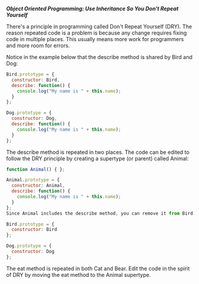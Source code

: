 ***Object Oriented Programming: Use Inheritance So You Don't Repeat Yourself***

There's a principle in programming called Don't Repeat Yourself (DRY). The reason repeated code is a problem is because any change requires fixing code in multiple places. This usually means more work for programmers and more room for errors.

Notice in the example below that the describe method is shared by Bird and Dog:

```javascript
Bird.prototype = {
  constructor: Bird,
  describe: function() {
    console.log("My name is " + this.name);
  }
};

Dog.prototype = {
  constructor: Dog,
  describe: function() {
    console.log("My name is " + this.name);
  }
};
```

The describe method is repeated in two places. The code can be edited to follow the DRY principle by creating a supertype (or parent) called Animal:

```javascript
function Animal() { };

Animal.prototype = {
  constructor: Animal, 
  describe: function() {
    console.log("My name is " + this.name);
  }
};
Since Animal includes the describe method, you can remove it from Bird and Dog:

Bird.prototype = {
  constructor: Bird
};

Dog.prototype = {
  constructor: Dog
};
```

The eat method is repeated in both Cat and Bear. Edit the code in the spirit of DRY by moving the eat method to the Animal supertype.
